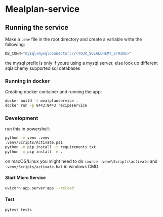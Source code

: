 # Mealplan-service

## Running the service

Make a `.env` file in the root directory and create a variable write the following:
```python
DB_CONN="mysql+mysqlconnector://<YOUR_SQLALCHEMY_STRING>"
```
the mysql prefix is only if youre using a mysql server, else look up different sqlalchemy supported sql databases

### Running in docker

Creating docker container and running the app:
```sh
docker build -t mealplanservice .
docker run -p 8443:8443 recipeservice
```

### Development

run this in powershell:

```sh
python -m venv .venv
.venv/Scripts/Activate.ps1
python -m pip install -r requirements.txt
python -m pip install -e .
```

on macOS/Linux you might need to do `source .venv\Scripts\activate` and `.venv/Scripts/activate.bat` in windows CMD

#### Start Micro Service
```sh
uvicorn app.server:app --reload
```

#### Test
```sh
pytest tests
```
